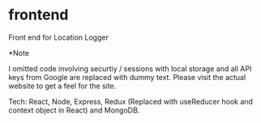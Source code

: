 # frontend
Front end for Location Logger

*Note

I omitted code involving securtiy / sessions with local storage and all API keys from Google are replaced with dummy text. Please visit the actual website to get a feel for the site.

Tech: React, Node, Express, Redux (Replaced with useReducer hook and context object in React) and MongoDB.
